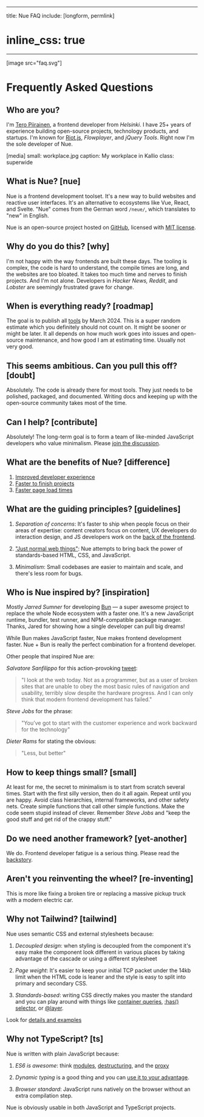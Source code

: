
---
title: Nue FAQ
include: [longform, permlink]
# inline_css: true
---

[image src="faq.svg"]

# Frequently Asked Questions

## Who are you?
I'm [Tero Piirainen](//twitter.com/tipiirai), a frontend developer from *Helsinki*. I have 25+ years of experience building open-source projects, technology products, and startups. I'm known for [Riot.js](//riot.js.org/), *Flowplayer*, and *jQuery Tools*. Right now I'm the sole developer of  Nue.

[media]
  small: workplace.jpg
  caption: My workplace in Kallio
  class: superwide


## What is Nue? [nue]
Nue is a frontend development toolset. It's a new way to build websites and reactive user interfaces. It's an alternative to ecosystems like Vue, React, and Svelte. "Nue" comes from the German word `/neue/`, which translates to "new" in English.

Nue is an open-source project hosted on [GitHub][gh], licensed with [MIT license][mit].


## Why do you do this? [why]
I'm not happy with the way frontends are built these days. The tooling is complex, the code is hard to understand, the compile times are long, and the websites are too bloated. It takes too much time and nerves to finish projects. And I'm not alone. Developers in *Hacker News, Reddit*, and *Lobster* are seemingly frustrated grave for change.


## When is everything ready? [roadmap]
The goal is to publish all [tools](/tools/) by March 2024. This is a super random estimate which you definitely should not count on. It might be sooner or might be later. It all depends on how much work goes into issues and open-source maintenance, and how good I am at estimating time. Usually not very good.


## This seems ambitious. Can you pull this off? [doubt]
Absolutely. The code is already there for most tools. They just needs to be polished, packaged, and documented. Writing docs and keeping up with the open-source community takes most of the time.


## Can I help? [contribute]
Absolutely! The long-term goal is to form a team of like-minded JavaScript developers who value minimalism. Please [join the discussion][discuss].


## What are the benefits of Nue? [difference]

1. [Improved developer experience](/why/#ux)
1. [Faster to finish projects](/why/#soc)
1. [Faster page load times](/why/#fast)


## What are the guiding principles? [guidelines]

1. *Separation of concerns*: It's faster to ship when people focus on their areas of expertise: content creators focus on content, UX developers do interaction design, and JS developers work on the [back of the frontend][back].

2. ["Just normal web things"][normal]: Nue attempts to bring back the power of standards-based HTML, CSS, and JavaScript.

3. *Minimalism*: Small codebases are easier to maintain and scale, and there's less room for bugs.

[back]: https://bradfrost.com/blog/post/front-of-the-front-end-and-back-of-the-front-end-web-development/
[normal]: https://heather-buchel.com/blog/2023/07/just-normal-web-things/


## Who is Nue inspired by? [inspiration]
Mostly *Jarred Sumner* for developing [Bun](//bun.sh) — a super awesome project to replace the whole Node ecosystem with a faster one. It's a new JavaScript runtime, bundler, test runner, and NPM-compatible package manager. Thanks, Jared for showing how a single developer can pull big dreams!

While Bun makes JavaScript faster, Nue makes frontend development faster. Nue + Bun is really the perfect combination for a frontend developer.

Other people that inspired Nue are:

*Salvatore Sanfilippo* for this action-provoking [tweet][antirez]:

> "I look at the web today. Not as a programmer, but as a user of broken sites that are unable to obey the most basic rules of navigation and usability, terribly slow despite the hardware progress. And I can only think that modern frontend development has failed."

*Steve Jobs* for the phrase:

> "You’ve got to start with the customer experience and work backward for the technology"

*Dieter Rams* for stating the obvious:

> "Less, but better"


## How to keep things small? [small]
At least for me, the secret to minimalism is to start from scratch several times. Start with the first silly version, then do it all again. Repeat until you are happy. Avoid class hierarchies, internal frameworks, and other safety nets. Create simple functions that call other simple functions. Make the code seem stupid instead of clever. Remember *Steve Jobs* and "keep the good stuff and get rid of the crappy stuff."


## Do we need another framework? [yet-another]
We do. Frontend developer fatigue is a serious thing. Please read the [backstory](/backstory/).

## Aren't you reinventing the wheel? [re-inventing]
This is more like fixing a broken tire or replacing a massive pickup truck with a modern electric car.


## Why not Tailwind? [tailwind]
Nue uses semantic CSS and external stylesheets because:

1. *Decoupled design*: when styling is decoupled from the component it's easy make the component look different in various places by taking advantage of the cascade or using a different stylesheet

1. *Page weight*: It's easier to keep your initial TCP packet under the 14kb limit when the HTML code is leaner and the style is easy to split into primary and secondary CSS.

1. *Standards-based*: writing CSS directly makes you master the standard and you can play around with things like [container queries](//developer.mozilla.org/en-US/docs/Web/CSS/CSS_container_queries), [:has() selector](//developer.mozilla.org/en-US/docs/Web/CSS/:has), or [@layer](//developer.mozilla.org/en-US/docs/Web/CSS/@layer).

Look for [details and examples](/docs/nuejs/styling-components.html)


## Why not TypeScript? [ts]
Nue is written with plain JavaScript because:

1. *ES6 is awesome*: think [modules][modules], [destructuring][destroy], and the [proxy][proxy]

1. *Dynamic typing* is a good thing and you can [use it to your advantage][dynamic].

1. *Browser standard*: JavaScript runs natively on the browser without an extra compilation step.

Nue is obviously usable in both JavaScript and TypeScript projects.



[antirez]: //twitter.com/antirez/status/1378272801522597888
[linkedin]: //www.linkedin.com/in/tero-piirainen-370183248/
[gh]: //github.com/nuejs
[discuss]: //github.com/nuejs/nuejs/discussions
[mit]: //opensource.org/license/mit/
[dynamic]: //wiki.c2.com/?BenefitsOfDynamicTyping
[proxy]: //developer.mozilla.org/en-US/docs/Web/JavaScript/Reference/Global_Objects/Proxy
[destroy]: //developer.mozilla.org/en-US/docs/Web/JavaScript/Reference/Operators/Destructuring_assignment
[modules]: //developer.mozilla.org/en-US/docs/Web/JavaScript/Guide/Modules


